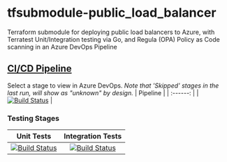 # tfsubmodule-public_load_balancer
Terraform submodule for deploying public load balancers to Azure, with Terratest Unit/Integration testing via Go, and Regula (OPA) Policy as Code scanning in an Azure DevOps Pipeline
## [CI/CD Pipeline](https://dev.azure.com/wesleytrust/Terraform/_build?definitionId=93)
Select a stage to view in Azure DevOps. *Note that 'Skipped' stages in the last run, will show as "unknown" by design.*
| Pipeline |
| :------: |
|     [![Build Status](https://dev.azure.com/wesleytrust/Terraform/_apis/build/status/Modules/Resources/ENV-P%3BREF-latest%3B%20tfsubmodule-public_load_balancer?repoName=wesley-trust%2Ftfsubmodule-public_load_balancer&branchName=main)](https://dev.azure.com/wesleytrust/Terraform/_build/latest?definitionId=93&repoName=wesley-trust%2Ftfsubmodule-public_load_balancer&branchName=main)     |
### Testing Stages
| Unit Tests | Integration Tests |
| :--------: | :---------------: |
|    [![Build Status](https://dev.azure.com/wesleytrust/Terraform/_apis/build/status/Modules/Resources/ENV-P%3BREF-latest%3B%20tfsubmodule-public_load_balancer?repoName=wesley-trust%2Ftfsubmodule-public_load_balancer&branchName=main&stageName=Unit)](https://dev.azure.com/wesleytrust/Terraform/_build/latest?definitionId=93&repoName=wesley-trust%2Ftfsubmodule-public_load_balancer&branchName=main)        |          [![Build Status](https://dev.azure.com/wesleytrust/Terraform/_apis/build/status/Modules/Resources/ENV-P%3BREF-latest%3B%20tfsubmodule-public_load_balancer?repoName=wesley-trust%2Ftfsubmodule-public_load_balancer&branchName=main&stageName=Integration)](https://dev.azure.com/wesleytrust/Terraform/_build/latest?definitionId=93&repoName=wesley-trust%2Ftfsubmodule-public_load_balancer&branchName=main)         |